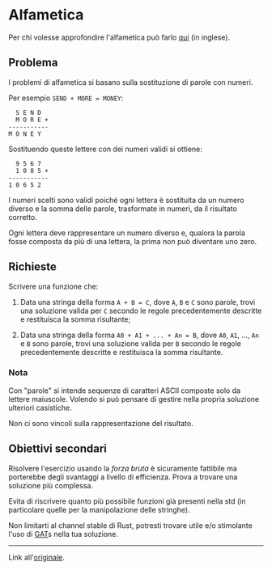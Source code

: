 # Alfametica 

Per chi volesse approfondire l'alfametica può farlo [qui](https://en.wikipedia.org/wiki/Verbal_arithmetic) (in inglese).

## Problema

I problemi di alfametica si basano sulla sostituzione di parole con numeri.

Per esempio `SEND + MORE = MONEY`:
```
  S E N D
  M O R E +
-----------
M O N E Y
```

Sostituendo queste lettere con dei numeri validi si ottiene:
```
  9 5 6 7
  1 0 8 5 +
-----------
1 0 6 5 2
```

I numeri scelti sono validi poiché ogni lettera è sostituita da un numero diverso e la somma delle parole, trasformate in numeri, da il risultato corretto.

Ogni lettera deve rappresentare un numero diverso e, qualora la parola fosse composta da più di una lettera, la prima non può diventare uno zero.

## Richieste

Scrivere una funzione che:

1. Data una stringa della forma `A + B = C`, dove `A`, `B` e `C` sono parole, trovi una soluzione valida per `C` secondo le regole precedentemente descritte e restituisca la somma risultante;

2. Data una stringa della forma `A0 + A1 + ... + An = B`, dove `A0`, `A1`, ..., `An` e `B` sono parole, trovi una soluzione valida per `B` secondo le regole precedentemente descritte e restituisca la somma risultante.

### Nota

Con "parole" si intende sequenze di caratteri ASCII composte solo da lettere maiuscole. Volendo si può pensare di gestire nella propria soluzione ulteriori casistiche.

Non ci sono vincoli sulla rappresentazione del risultato.

## Obiettivi secondari

Risolvere l'esercizio usando la *forza bruta* è sicuramente fattibile ma porterebbe degli svantaggi a livello di efficienza. Prova a trovare una soluzione più complessa.

Evita di riscrivere quanto più possibile funzioni già presenti nella std (in particolare quelle per la manipolazione delle stringhe).

Non limitarti al channel stable di Rust, potresti trovare utile e/o stimolante l'uso di [GAT]s nella tua soluzione.

[GAT]: https://github.com/rust-lang/rfcs/blob/master/text/1598-generic_associated_types.md

---

Link all'[originale](https://exercism.org/tracks/haskell/exercises/alphametics).
